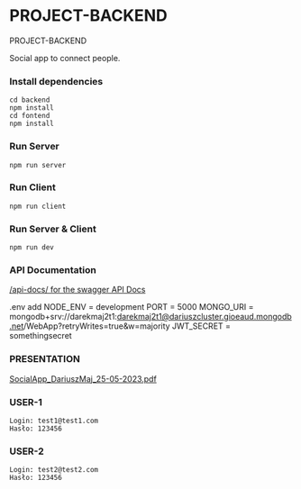 # PROJECT-BACKEND
PROJECT-BACKEND

Social app to connect people.

### Install dependencies

```
cd backend
npm install
cd fontend
npm install

```

### Run Server

```
npm run server
```

### Run Client

```
npm run client
```

### Run Server & Client

```
npm run dev
```

### API Documentation

[/api-docs/ for the swagger API Docs](http://localhost:5000/api-docs/)

.env add
NODE_ENV = development
PORT = 5000
MONGO_URI = mongodb+srv://darekmaj2t1:darekmaj2t1@dariuszcluster.gioeaud.mongodb.net/WebApp?retryWrites=true&w=majority
JWT_SECRET = somethingsecret

### PRESENTATION
[SocialApp_DariuszMaj_25-05-2023.pdf](https://github.com/DariuszMaj/PROJECT-BACKEND/files/11566810/SocialApp_DariuszMaj_25-05-2023.pdf)

### USER-1
```
Login: test1@test1.com
Hasło: 123456
```
### USER-2
```
Login: test2@test2.com
Hasło: 123456
```


